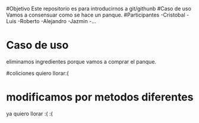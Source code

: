 #Objetivo
Este repositorio es para introducirnos a git/githunb
#Caso de uso
Vamos a consensuar como se hace un panque.
#Participantes
-Cristobal
-Luis
-Roberto
-Alejandro
-Jazmin
-...

# Caso de uso 

eliminamos ingredientes porque vamos a comprar el panque.
 
 
 #coliciones 
 quiero llorar:(

# modificamos por metodos diferentes
ya quiero llorar :( :(
